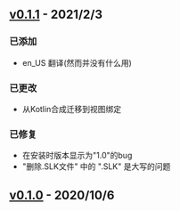 ## [v0.1.1] - 2021/2/3
### 已添加
- en_US 翻译(然而并没有什么用)

### 已更改
- 从Kotlin合成迁移到视图绑定

### 已修复
- 在安装时版本显示为"1.0"的bug
- "删除.SLK文件" 中的 ".SLK" 是大写的问题


## [v0.1.0] - 2020/10/6

[v0.1.1]: https://github.com/493505110/cQQcVoice/compare/v0.1.0...v0.1.1
[v0.1.0]: https://github.com/493505110/cQQcVoice/releases/tag/v0.1.0